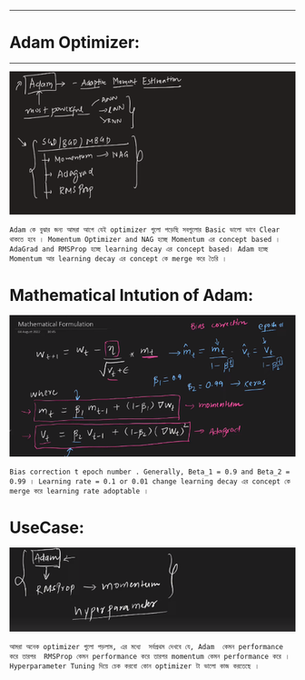 
---

# Adam Optimizer:

---

![Alt text](image-223.png)

`Adam কে বুঝার জন্য আমরা আগে যেই optimizer গুলো পড়েছি সবগুলোর Basic ভালো ভাবে Clear থাকতে হবে । Momentum Optimizer and NAG হচ্ছে Momentum এর concept based । AdaGrad and RMSProp হচ্ছে learning decay এর concept based। Adam হচ্ছে Momentum আর learning decay এর concept কে merge করে তৈরি । `

# Mathematical Intution of Adam:

![Alt text](image-224.png)

`Bias correction t epoch number . Generally, Beta_1 = 0.9 and Beta_2 = 0.99 । Learning rate = 0.1 or 0.01 change learning decay এর concept কে merge করে learning rate adoptable । `

# UseCase:

![Alt text](image-225.png)

`আমরা অনেক optimizer গুলো পড়লাম, এর মধ্যে  সর্বপ্রথম দেখবে যে, Adam  কেমন performance করে তারপর  RMSProp কেমন performance করে তারপর momentum কেমন performance করে ।  Hyperparameter Tuning দিয়ে চেক করবো কোন optimizer টা ভালো কাজ করতেছে । `

